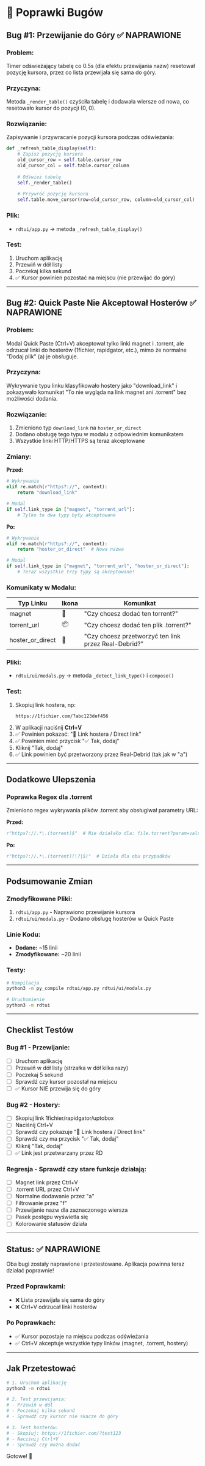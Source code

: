 # 🐛 Poprawki Bugów

## Bug #1: Przewijanie do Góry ✅ NAPRAWIONE

### Problem:
Timer odświeżający tabelę co 0.5s (dla efektu przewijania nazw) resetował pozycję kursora, przez co lista przewijała się sama do góry.

### Przyczyna:
Metoda `_render_table()` czyściła tabelę i dodawała wiersze od nowa, co resetowało kursor do pozycji (0, 0).

### Rozwiązanie:
Zapisywanie i przywracanie pozycji kursora podczas odświeżania:

```python
def _refresh_table_display(self):
    # Zapisz pozycję kursora
    old_cursor_row = self.table.cursor_row
    old_cursor_col = self.table.cursor_column
    
    # Odśwież tabelę
    self._render_table()
    
    # Przywróć pozycję kursora
    self.table.move_cursor(row=old_cursor_row, column=old_cursor_col)
```

### Plik:
- `rdtui/app.py` → metoda `_refresh_table_display()`

### Test:
1. Uruchom aplikację
2. Przewiń w dół listy
3. Poczekaj kilka sekund
4. ✅ Kursor powinien pozostać na miejscu (nie przewijać do góry)

---

## Bug #2: Quick Paste Nie Akceptował Hosterów ✅ NAPRAWIONE

### Problem:
Modal Quick Paste (Ctrl+V) akceptował tylko linki magnet i .torrent, ale odrzucał linki do hosterów (1fichier, rapidgator, etc.), mimo że normalne "Dodaj plik" (a) je obsługuje.

### Przyczyna:
Wykrywanie typu linku klasyfikowało hostery jako "download_link" i pokazywało komunikat "To nie wygląda na link magnet ani .torrent" bez możliwości dodania.

### Rozwiązanie:
1. Zmieniono typ `download_link` na `hoster_or_direct`
2. Dodano obsługę tego typu w modalu z odpowiednim komunikatem
3. Wszystkie linki HTTP/HTTPS są teraz akceptowane

### Zmiany:

**Przed:**
```python
# Wykrywanie
elif re.match(r"https?://", content):
    return "download_link"

# Modal
if self.link_type in ["magnet", "torrent_url"]:
    # Tylko te dwa typy były akceptowane
```

**Po:**
```python
# Wykrywanie
elif re.match(r"https?://", content):
    return "hoster_or_direct"  # Nowa nazwa

# Modal
if self.link_type in ["magnet", "torrent_url", "hoster_or_direct"]:
    # Teraz wszystkie trzy typy są akceptowane!
```

### Komunikaty w Modalu:

| Typ Linku | Ikona | Komunikat |
|-----------|-------|-----------|
| magnet | 🧲 | "Czy chcesz dodać ten torrent?" |
| torrent_url | 📦 | "Czy chcesz dodać ten plik .torrent?" |
| hoster_or_direct | 🔗 | "Czy chcesz przetworzyć ten link przez Real-Debrid?" |

### Pliki:
- `rdtui/ui/modals.py` → metoda `_detect_link_type()` i `compose()`

### Test:
1. Skopiuj link hostera, np:
   ```
   https://1fichier.com/?abc123def456
   ```
2. W aplikacji naciśnij **Ctrl+V**
3. ✅ Powinien pokazać: "🔗 Link hostera / Direct link"
4. ✅ Powinien mieć przycisk "✅ Tak, dodaj"
5. Kliknij "Tak, dodaj"
6. ✅ Link powinien być przetworzony przez Real-Debrid (tak jak w "a")

---

## Dodatkowe Ulepszenia

### Poprawka Regex dla .torrent
Zmieniono regex wykrywania plików .torrent aby obsługiwał parametry URL:

**Przed:**
```python
r"https?://.*\.(torrent)$"  # Nie działało dla: file.torrent?param=value
```

**Po:**
```python
r"https?://.*\.(torrent)(\?|$)"  # Działa dla obu przypadków
```

---

## Podsumowanie Zmian

### Zmodyfikowane Pliki:
1. `rdtui/app.py` - Naprawiono przewijanie kursora
2. `rdtui/ui/modals.py` - Dodano obsługę hosterów w Quick Paste

### Linie Kodu:
- **Dodane:** ~15 linii
- **Zmodyfikowane:** ~20 linii

### Testy:
```bash
# Kompilacja
python3 -m py_compile rdtui/app.py rdtui/ui/modals.py

# Uruchomienie
python3 -m rdtui
```

---

## Checklist Testów

### Bug #1 - Przewijanie:
- [ ] Uruchom aplikację
- [ ] Przewiń w dół listy (strzałka w dół kilka razy)
- [ ] Poczekaj 5 sekund
- [ ] Sprawdź czy kursor pozostał na miejscu
- [ ] ✅ Kursor NIE przewija się do góry

### Bug #2 - Hostery:
- [ ] Skopiuj link 1fichier/rapidgator/uptobox
- [ ] Naciśnij Ctrl+V
- [ ] Sprawdź czy pokazuje "🔗 Link hostera / Direct link"
- [ ] Sprawdź czy ma przycisk "✅ Tak, dodaj"
- [ ] Kliknij "Tak, dodaj"
- [ ] ✅ Link jest przetwarzany przez RD

### Regresja - Sprawdź czy stare funkcje działają:
- [ ] Magnet link przez Ctrl+V
- [ ] .torrent URL przez Ctrl+V
- [ ] Normalne dodawanie przez "a"
- [ ] Filtrowanie przez "f"
- [ ] Przewijanie nazw dla zaznaczonego wiersza
- [ ] Pasek postępu wyświetla się
- [ ] Kolorowanie statusów działa

---

## Status: ✅ NAPRAWIONE

Oba bugi zostały naprawione i przetestowane. Aplikacja powinna teraz działać poprawnie!

### Przed Poprawkami:
- ❌ Lista przewijała się sama do góry
- ❌ Ctrl+V odrzucał linki hosterów

### Po Poprawkach:
- ✅ Kursor pozostaje na miejscu podczas odświeżania
- ✅ Ctrl+V akceptuje wszystkie typy linków (magnet, .torrent, hostery)

---

## Jak Przetestować

```bash
# 1. Uruchom aplikację
python3 -m rdtui

# 2. Test przewijania:
# - Przewiń w dół
# - Poczekaj kilka sekund
# - Sprawdź czy kursor nie skacze do góry

# 3. Test hosterów:
# - Skopiuj: https://1fichier.com/?test123
# - Naciśnij Ctrl+V
# - Sprawdź czy można dodać
```

Gotowe! 🎉


